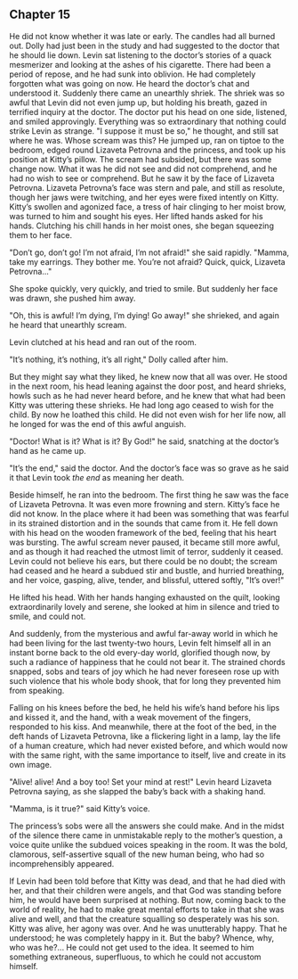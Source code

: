 ## Chapter 15


He did not know whether it was late or early. The candles had all burned
out. Dolly had just been in the study and had suggested to the doctor
that he should lie down. Levin sat listening to the doctor’s stories of
a quack mesmerizer and looking at the ashes of his cigarette. There had
been a period of repose, and he had sunk into oblivion. He had
completely forgotten what was going on now. He heard the doctor’s chat
and understood it. Suddenly there came an unearthly shriek. The shriek
was so awful that Levin did not even jump up, but holding his breath,
gazed in terrified inquiry at the doctor. The doctor put his head on one
side, listened, and smiled approvingly. Everything was so extraordinary
that nothing could strike Levin as strange. "I suppose it must be so,"
he thought, and still sat where he was. Whose scream was this? He jumped
up, ran on tiptoe to the bedroom, edged round Lizaveta Petrovna and the
princess, and took up his position at Kitty’s pillow. The scream had
subsided, but there was some change now. What it was he did not see and
did not comprehend, and he had no wish to see or comprehend. But he saw
it by the face of Lizaveta Petrovna. Lizaveta Petrovna’s face was stern
and pale, and still as resolute, though her jaws were twitching, and her
eyes were fixed intently on Kitty. Kitty’s swollen and agonized face, a
tress of hair clinging to her moist brow, was turned to him and sought
his eyes. Her lifted hands asked for his hands. Clutching his chill
hands in her moist ones, she began squeezing them to her face.

"Don’t go, don’t go! I’m not afraid, I’m not afraid!" she said rapidly.
"Mamma, take my earrings. They bother me. You’re not afraid? Quick,
quick, Lizaveta Petrovna..."

She spoke quickly, very quickly, and tried to smile. But suddenly her
face was drawn, she pushed him away.

"Oh, this is awful! I’m dying, I’m dying! Go away!" she shrieked, and
again he heard that unearthly scream.

Levin clutched at his head and ran out of the room.

"It’s nothing, it’s nothing, it’s all right," Dolly called after him.

But they might say what they liked, he knew now that all was over. He
stood in the next room, his head leaning against the door post, and
heard shrieks, howls such as he had never heard before, and he knew that
what had been Kitty was uttering these shrieks. He had long ago ceased
to wish for the child. By now he loathed this child. He did not even
wish for her life now, all he longed for was the end of this awful
anguish.

"Doctor! What is it? What is it? By God!" he said, snatching at the
doctor’s hand as he came up.

"It’s the end," said the doctor. And the doctor’s face was so grave as
he said it that Levin took _the end_ as meaning her death.

Beside himself, he ran into the bedroom. The first thing he saw was the
face of Lizaveta Petrovna. It was even more frowning and stern. Kitty’s
face he did not know. In the place where it had been was something that
was fearful in its strained distortion and in the sounds that came from
it. He fell down with his head on the wooden framework of the bed,
feeling that his heart was bursting. The awful scream never paused, it
became still more awful, and as though it had reached the utmost limit
of terror, suddenly it ceased. Levin could not believe his ears, but
there could be no doubt; the scream had ceased and he heard a subdued
stir and bustle, and hurried breathing, and her voice, gasping, alive,
tender, and blissful, uttered softly, "It’s over!"

He lifted his head. With her hands hanging exhausted on the quilt,
looking extraordinarily lovely and serene, she looked at him in silence
and tried to smile, and could not.

And suddenly, from the mysterious and awful far-away world in which he
had been living for the last twenty-two hours, Levin felt himself all in
an instant borne back to the old every-day world, glorified though now,
by such a radiance of happiness that he could not bear it. The strained
chords snapped, sobs and tears of joy which he had never foreseen rose
up with such violence that his whole body shook, that for long they
prevented him from speaking.

Falling on his knees before the bed, he held his wife’s hand before his
lips and kissed it, and the hand, with a weak movement of the fingers,
responded to his kiss. And meanwhile, there at the foot of the bed, in
the deft hands of Lizaveta Petrovna, like a flickering light in a lamp,
lay the life of a human creature, which had never existed before, and
which would now with the same right, with the same importance to itself,
live and create in its own image.

"Alive! alive! And a boy too! Set your mind at rest!" Levin heard
Lizaveta Petrovna saying, as she slapped the baby’s back with a shaking
hand.

"Mamma, is it true?" said Kitty’s voice.

The princess’s sobs were all the answers she could make. And in the
midst of the silence there came in unmistakable reply to the mother’s
question, a voice quite unlike the subdued voices speaking in the room.
It was the bold, clamorous, self-assertive squall of the new human
being, who had so incomprehensibly appeared.

If Levin had been told before that Kitty was dead, and that he had died
with her, and that their children were angels, and that God was standing
before him, he would have been surprised at nothing. But now, coming
back to the world of reality, he had to make great mental efforts to
take in that she was alive and well, and that the creature squalling so
desperately was his son. Kitty was alive, her agony was over. And he was
unutterably happy. That he understood; he was completely happy in it.
But the baby? Whence, why, who was he?... He could not get used to the
idea. It seemed to him something extraneous, superfluous, to which he
could not accustom himself.



